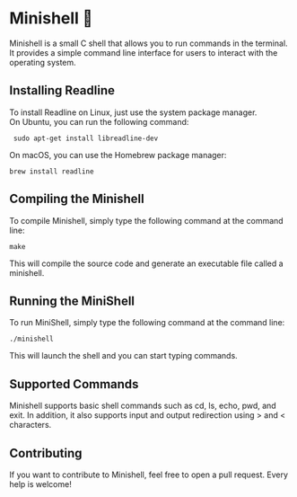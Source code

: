 # Minishell 🐚
Minishell is a small C shell that allows you to run commands in the terminal. It provides a simple command line interface for users to interact with the operating system.

## Installing Readline
To install Readline on Linux, just use the system package manager.  
On Ubuntu, you can run the following command:  

```
 sudo apt-get install libreadline-dev 
 ```

On macOS, you can use the Homebrew package manager:  

```
brew install readline 
```

## Compiling the Minishell
To compile Minishell, simply type the following command at the command line:  
```
make
```

This will compile the source code and generate an executable file called a minishell.

## Running the MiniShell
To run MiniShell, simply type the following command at the command line:
```
./minishell
```
   
This will launch the shell and you can start typing commands.

## Supported Commands
Minishell supports basic shell commands such as cd, ls, echo, pwd, and exit. In addition, it also supports input and output redirection using > and < characters.

## Contributing
If you want to contribute to Minishell, feel free to open a pull request. Every help is welcome!
